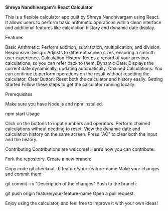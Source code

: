 **Shreya Nandhivargam's React Calculator**

This is a flexible calculator app built by Shreya Nandhivargam using React. It allows users to perform basic arithmetic operations with a clean interface and additional features like calculation history and dynamic date display.

Features

Basic Arithmetic: Perform addition, subtraction, multiplication, and division.
Responsive Design: Adjusts to different screen sizes, ensuring a smooth user experience.
Calculation History: Keeps a record of your previous calculations, so you can refer back to them.
Dynamic Date: Displays the current date dynamically, updating automatically.
Chained Calculations: You can continue to perform operations on the result without resetting the calculator.
Clear Button: Reset both the calculator and history easily.
Getting Started
Follow these steps to get the calculator running locally:

Prerequisites

Make sure you have Node.js and npm installed.


npm start
Usage

Click on the buttons to input numbers and operators.
Perform chained calculations without needing to reset.
View the dynamic date and calculation history on the same screen.
Press "AC" to clear both the input and the history.

Contributing
Contributions are welcome! Here’s how you can contribute:

Fork the repository.
Create a new branch:

Copy code
git checkout -b feature/your-feature-name
Make your changes and commit them:



git commit -m "Description of the changes"
Push to the branch:

git push origin feature/your-feature-name
Open a pull request.

Enjoy using the calculator, and feel free to improve it with your own ideas!

